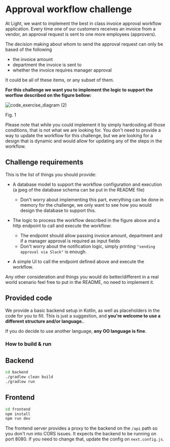 # Approval workflow challenge
At Light, we want to implement the best in class invoice approval workflow application.
Every time one of our customers receives an invoice from a vendor, an approval request is sent to one more employees (approvers).

The decision making about whom to send the approval request can only be based of the following 
- the invoice amount 
- department the invoice is sent to
- whether the invoice requires manager approval

It could be all of these items, or any subset of them.

**For this challenge we want you to implement the logic to support the worflow described on the figure bellow:**

![code_exercise_diagram (2)](https://user-images.githubusercontent.com/112865589/191920630-6c4e8f8e-a8d9-42c2-b31e-ab2c881ed297.jpg)

Fig. 1

Please note that while you could implement it by simply hardcoding all those conditions, that is not what we are looking for. You don't need to provide a way to update the workflow for this challenge, but we are looking for a design that is dynamic and would allow for updating any of the steps in the workflow.

## Challenge requirements

This is the list of things you should provide:

- A database model to support the workflow configuration and execution (a jpeg of the database schema can be put in the README file)
  - Don't worry about implementing this part, everything can be done in memory for the challenge, we only want to see how you would design the database to support this.

- The logic to process the workflow described in the figure above and a http endpoint to call and execute the workflow:
  - The endpoint should allow passing invoice amount, department and if a manager approval is required as input fields
  - Don't worry about the notification logic, simply printing `"sending approval via Slack"` is enough.

- A simple UI to call the endpoint defined above and execute the workflow.

Any other consideration and things you would do better/different in a real world scenario feel free to put in the README, no need to implement it.

## Provided code

We provide a basic backend setup in Kotlin, as well as placeholders in the code for you to fill. This is just a suggestion, and **you're welcome to use a different structure and/or language.**.

If you do decide to use another language, **any OO language is fine**.

### How to build & run

## Backend

```sh
cd backend
./gradlew clean build
./gradlew run
```

## Frontend

```sh
cd frontend
npm install
npm run dev
```

The frontend server provides a proxy to the backend on the `/api` path so you don't run into CORS issues. It expects the backend to be running on port 8080. If you need to change that, update the config on `next.config.js`.

